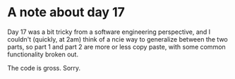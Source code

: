 # A note about day 17

Day 17 was a bit tricky from a software engineering perspective, and I couldn't (quickly, at 2am) think of a ncie way to generalize between the two parts, so part 1 and part 2 are more or less copy paste, with some common functionality broken out.

The code is gross. Sorry.
